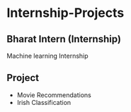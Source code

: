 # Internship-Projects
## Bharat Intern (Internship)
Machine learning Internship
## Project 
- Movie Recommendations
- Irish Classification
